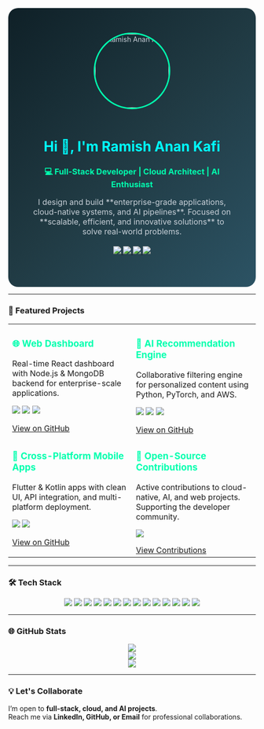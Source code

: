 <div align="center" style="padding:50px; border-radius:20px; background: linear-gradient(135deg,#0f2027,#203a43,#2c5364); color:#c9d1d9;">

  <!-- Profile Photo -->
  <img src="https://avatars.githubusercontent.com/u/your-avatar-id?v=4" alt="Ramish Anan Kafi" width="150" height="150" style="border-radius:50%; border:3px solid #00ffae; margin-bottom:20px;"/>

  <!-- Hero Section -->
  <h1 style="color:#00ffff;">Hi 👋, I'm Ramish Anan Kafi</h1>
  <h3 style="color:#00ffae; font-weight: bold;">💻 Full-Stack Developer | Cloud Architect | AI Enthusiast</h3>
  <p style="font-size:16px; max-width:700px; text-align:center; margin-top:15px;">
    I design and build **enterprise-grade applications, cloud-native systems, and AI pipelines**.  
    Focused on **scalable, efficient, and innovative solutions** to solve real-world problems.
  </p>

  <!-- Contact & Socials -->
  <p style="margin-top:20px;">
    <a href="https://linkedin.com/in/ramishanan-kafi" target="_blank">
      <img src="https://img.shields.io/badge/LinkedIn-0077B5?style=for-the-badge&logo=linkedin&logoColor=white"/>
    </a>
    <a href="https://twitter.com/" target="_blank">
      <img src="https://img.shields.io/badge/Twitter-1DA1F2?style=for-the-badge&logo=twitter&logoColor=white"/>
    </a>
    <a href="mailto:rakafi003@gmail.com">
      <img src="https://img.shields.io/badge/Email-D14836?style=for-the-badge&logo=gmail&logoColor=white"/>
    </a>
    <a href="https://github.com/kafi003" target="_blank">
      <img src="https://img.shields.io/badge/GitHub-181717?style=for-the-badge&logo=github&logoColor=white"/>
    </a>
  </p>
</div>

---

### 🚀 Featured Projects

<div align="center">

<table width="100%">
<tr>
<td width="50%" valign="top">
<h3 style="color:#00ffae;">🌐 Web Dashboard</h3>
<p>Real-time React dashboard with Node.js & MongoDB backend for enterprise-scale applications.</p>
<p>
<img src="https://img.shields.io/badge/React-20232A?style=for-the-badge&logo=react&logoColor=61DAFB"/>
<img src="https://img.shields.io/badge/Node.js-339933?style=for-the-badge&logo=nodedotjs&logoColor=white"/>
<img src="https://img.shields.io/badge/MongoDB-4EA94B?style=for-the-badge&logo=mongodb&logoColor=white"/>
</p>
<a href="https://github.com/kafi003/your-repo-link" target="_blank">View on GitHub</a>
</td>

<td width="50%" valign="top">
<h3 style="color:#00ffae;">🤖 AI Recommendation Engine</h3>
<p>Collaborative filtering engine for personalized content using Python, PyTorch, and AWS.</p>
<p>
<img src="https://img.shields.io/badge/Python-3776AB?style=for-the-badge&logo=python&logoColor=white"/>
<img src="https://img.shields.io/badge/PyTorch-EE4C2C?style=for-the-badge&logo=pytorch&logoColor=white"/>
<img src="https://img.shields.io/badge/AWS-232F3E?style=for-the-badge&logo=amazon-aws&logoColor=white"/>
</p>
<a href="https://github.com/kafi003/your-repo-link" target="_blank">View on GitHub</a>
</td>
</tr>
<tr>
<td width="50%" valign="top">
<h3 style="color:#00ffae;">📱 Cross-Platform Mobile Apps</h3>
<p>Flutter & Kotlin apps with clean UI, API integration, and multi-platform deployment.</p>
<p>
<img src="https://img.shields.io/badge/Flutter-02569B?style=for-the-badge&logo=flutter&logoColor=white"/>
<img src="https://img.shields.io/badge/Kotlin-7F52FF?style=for-the-badge&logo=kotlin&logoColor=white"/>
</p>
<a href="https://github.com/kafi003/flutter-experiments" target="_blank">View on GitHub</a>
</td>

<td width="50%" valign="top">
<h3 style="color:#00ffae;">🌟 Open-Source Contributions</h3>
<p>Active contributions to cloud-native, AI, and web projects. Supporting the developer community.</p>
<p>
<img src="https://img.shields.io/badge/GitHub-181717?style=for-the-badge&logo=github&logoColor=white"/>
</p>
<a href="https://github.com/kafi003" target="_blank">View Contributions</a>
</td>
</tr>
</table>

</div>

---

### 🛠️ Tech Stack

<div align="center">
<img src="https://img.shields.io/badge/Python-3776AB?style=for-the-badge&logo=python&logoColor=white"/>
<img src="https://img.shields.io/badge/JavaScript-F7DF1E?style=for-the-badge&logo=javascript&logoColor=black"/>
<img src="https://img.shields.io/badge/TypeScript-3178C6?style=for-the-badge&logo=typescript&logoColor=white"/>
<img src="https://img.shields.io/badge/React-20232A?style=for-the-badge&logo=react&logoColor=61DAFB"/>
<img src="https://img.shields.io/badge/Node.js-339933?style=for-the-badge&logo=nodedotjs&logoColor=white"/>
<img src="https://img.shields.io/badge/Django-092E20?style=for-the-badge&logo=django&logoColor=white"/>
<img src="https://img.shields.io/badge/Flutter-02569B?style=for-the-badge&logo=flutter&logoColor=white"/>
<img src="https://img.shields.io/badge/Kotlin-7F52FF?style=for-the-badge&logo=kotlin&logoColor=white"/>
<img src="https://img.shields.io/badge/MongoDB-4EA94B?style=for-the-badge&logo=mongodb&logoColor=white"/>
<img src="https://img.shields.io/badge/PostgreSQL-4169E1?style=for-the-badge&logo=postgresql&logoColor=white"/>
<img src="https://img.shields.io/badge/AWS-232F3E?style=for-the-badge&logo=amazon-aws&logoColor=white"/>
<img src="https://img.shields.io/badge/Docker-2496ED?style=for-the-badge&logo=docker&logoColor=white"/>
<img src="https://img.shields.io/badge/PyTorch-EE4C2C?style=for-the-badge&logo=pytorch&logoColor=white"/>
<img src="https://img.shields.io/badge/TensorFlow-FF6F00?style=for-the-badge&logo=tensorflow&logoColor=white"/>
</div>

---

### 🌐 GitHub Stats

<div align="center">
<img src="https://github-readme-stats.vercel.app/api?username=kafi003&show_icons=true&theme=radical&count_private=true&hide_border=true"/>
<br/>
<img src="https://github-readme-stats.vercel.app/api/top-langs/?username=kafi003&layout=compact&theme=radical&hide_border=true"/>
<br/>
<img src="https://github-readme-streak-stats.herokuapp.com/?user=kafi003&theme=radical&hide_border=true"/>
</div>

---

### 💡 Let's Collaborate

I’m open to **full-stack, cloud, and AI projects**.<br>
Reach me via **LinkedIn, GitHub, or Email** for professional collaborations.
